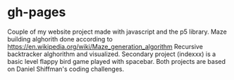 # gh-pages
Couple of my website project made with javascript and the p5 library.
Maze building alghorith done according to https://en.wikipedia.org/wiki/Maze_generation_algorithm Recursive backtracker alghorithm
and visualized.
Secondary project (indexxx) is a basic level flappy bird game played with spacebar.
Both projects are based on Daniel Shiffman's coding challenges.
